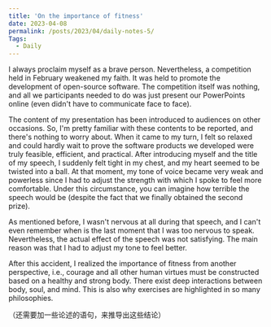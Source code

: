 ```yaml
---
title: 'On the importance of fitness'
date: 2023-04-08
permalink: /posts/2023/04/daily-notes-5/
Tags:
  - Daily
---
```

 
I always proclaim myself as a brave person. Nevertheless, a competition held in February weakened my faith. It was held to promote the development of open-source software. The competition itself was nothing, and all we participants needed to do was just present our PowerPoints online (even didn't have to communicate face to face).

The content of my presentation has been introduced to audiences on other occasions. So, I'm pretty familiar with these contents to be reported, and there's nothing to worry about. When it came to my turn, I felt so relaxed and could hardly wait to prove the software products we developed were truly feasible, efficient, and practical. After introducing myself and the title of my speech, I suddenly felt tight in my chest, and my heart seemed to be twisted into a ball. At that moment, my tone of voice became very weak and powerless since I had to adjust the strength with which I spoke to feel more comfortable. Under this circumstance, you can imagine how terrible the speech would be (despite the fact that we finally obtained the second prize). 

As mentioned before, I wasn't nervous at all during that speech, and I can't even remember when is the last moment that I was too nervous to speak. Nevertheless, the actual effect of the speech was not satisfying. The main reason was that I had to adjust my tone to feel better. 

After this accident, I realized the importance of fitness from another perspective, i.e., courage and all other human virtues must be constructed based on a healthy and strong body. There exist deep interactions between body, soul, and mind. This is also why exercises are highlighted in so many philosophies. 

（还需要加一些论述的语句，来推导出这些结论）